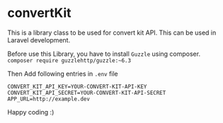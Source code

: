 # convertKit
This is a library class to be used for convert kit API. This can be used in Laravel development. 

Before use this Library, you have to install `Guzzle` using composer.<br>
`composer require guzzlehttp/guzzle:~6.3`<br>

Then Add following entries in `.env` file

`CONVERT_KIT_API_KEY=YOUR-CONVERT-KIT-API-KEY`<br>
`CONVERT_KIT_API_SECRET=YOUR-CONVERT-KIT-API-SECRET`<br>
`APP_URL=http://example.dev`

Happy coding :)
